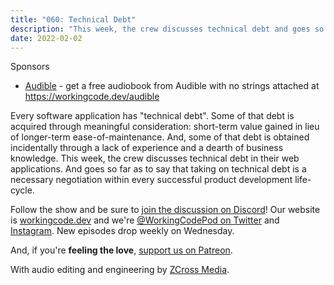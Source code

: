 ```yaml
---
title: "060: Technical Debt"
description: "This week, the crew discusses technical debt and goes so far as to say that taking on technical debt is a necessary negotiation within every successful product development life-cycle."
date: 2022-02-02
---
```


<script async defer onload="redcircleIframe();" src="https://api.podcache.net/embedded-player/sh/30227421-bc27-45c2-bfb4-861def7dd4cc/ep/4f3730f2-3abc-45cc-ba61-a78c737a0fa8"></script><div class="redcirclePlayer-4f3730f2-3abc-45cc-ba61-a78c737a0fa8"></div>

Sponsors
- [Audible](https://workingcode.dev/audible) - get a free audiobook from Audible with no strings attached at https://workingcode.dev/audible

Every software application has "technical debt". Some of that debt is acquired through meaningful consideration: short-term value gained in lieu of longer-term ease-of-maintenance. And, some of that debt is obtained incidentally through a lack of experience and a dearth of business knowledge. This week, the crew discusses technical debt in their web applications. And goes so far as to say that taking on technical debt is a necessary negotiation within every successful product development life-cycle.

Follow the show and be sure to [join the discussion on Discord][working-code-discord]! Our website is [workingcode.dev][working-code] and we're [@WorkingCodePod on Twitter][working-code-twitter] and [Instagram][working-code-instagram]. New episodes drop weekly on Wednesday.

And, if you're **feeling the love**, [support us on Patreon][working-code-patreon].

[working-code]: https://workingcode.dev/
[working-code-discord]: https://workingcode.dev/discord/
[working-code-instagram]: https://www.instagram.com/workingcodepod/
[working-code-patreon]: https://www.patreon.com/workingcodepod
[working-code-twitter]: https://twitter.com/WorkingCodePod

With audio editing and engineering by [ZCross Media](https://www.zcross.media/).
